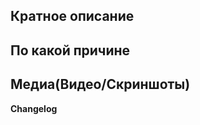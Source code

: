 <!-- Пожалуйста прочитайте эту статью перед тем как выложить PR, чтобы избежать лишних правок в процессе осмотра: https://docs.spacestation14.io/en/getting-started/pr-guideline -->
<!-- Текст в стрелочках является комментариями - они не будут видны в вашем PR. -->

## Кратное описание
<!-- Что вы предлагаете изменить с помощью своего PR? -->

## По какой причине
<!-- В чём причина добавления этих изменений? Ссылки на Дискуссии, а так-же Баг-Репорты указывать здесь. Пожалуйста опишите как это изменит игровой баланс. -->

## Медиа(Видео/Скриншоты)
<!--
Если ваш PR содержит внутриигровые изменения вы обязаны предоставить скриншоты/видео изменений.
-->

**Changelog**
<!--
Если нужно чтобы игроки узнали об изменениях сделанных в данном PR, укажите их используя шаблон вне комментария.
Кратко и информативно.

:cl: VigersRay
- add: Добавлено веселье.
- remove: Удалено веселье.
- tweak: Изменено веселье.
- fix: Исправлено веселье.
-->
